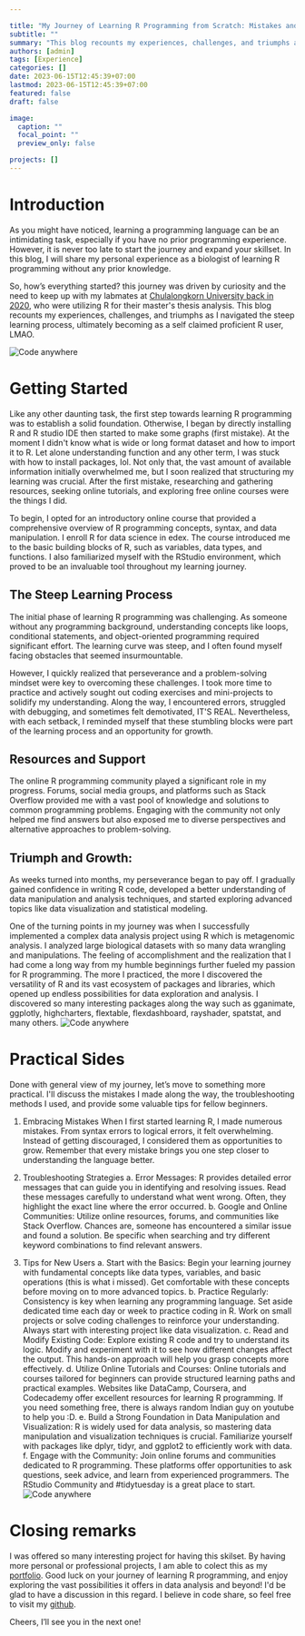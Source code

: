 ```yaml
---

title: "My Journey of Learning R Programming from Scratch: Mistakes and Tips for New Users (Biologist Perspectives)"
subtitle: ""
summary: "This blog recounts my experiences, challenges, and triumphs as I navigated the steep learning process, ultimately becoming as a self claimed proficient R user, LMAO."
authors: [admin]
tags: [Experience]
categories: []
date: 2023-06-15T12:45:39+07:00
lastmod: 2023-06-15T12:45:39+07:00
featured: false
draft: false

image:
  caption: ""
  focal_point: ""
  preview_only: false

projects: []
---
```

# Introduction
As you might have noticed, learning a programming language can be an intimidating task, especially if you have no prior programming experience. However, it is never too late to start the journey and expand your skillset. In this blog, I will share my personal experience as a biologist of learning R programming without any prior knowledge. 

So, how’s everything started? this journey was driven by curiosity and the need to keep up with my labmates at [Chulalongkorn University back in 2020](https://edodanilyan.com/post/exchange1/), who were utilizing R for their master's thesis analysis. This blog recounts my experiences, challenges, and triumphs as I navigated the steep learning process, ultimately becoming as a self claimed proficient R user, LMAO.

![Code anywhere](/code1.jpeg 'Code anywhere')

# Getting Started
Like any other daunting task, the first step towards learning R programming was to establish a solid foundation. Otherwise, I began by directly installing R and R studio IDE then started to make some graphs (first mistake). At the moment I didn't know what is wide or long format dataset and how to import it to R. Let alone understanding function and any other term, I was stuck with how to install packages, lol. Not only that, the vast amount of available information initially overwhelmed me, but I soon realized that structuring my learning was crucial. After the first mistake, researching and gathering resources, seeking online tutorials, and exploring free online courses were the things I did.

To begin, I opted for an introductory online course that provided a comprehensive overview of R programming concepts, syntax, and data manipulation. I enroll R for data science in edex. The course introduced me to the basic building blocks of R, such as variables, data types, and functions. I also familiarized myself with the RStudio environment, which proved to be an invaluable tool throughout my learning journey.

## The Steep Learning Process
The initial phase of learning R programming was challenging. As someone without any programming background, understanding concepts like loops, conditional statements, and object-oriented programming required significant effort. The learning curve was steep, and I often found myself facing obstacles that seemed insurmountable.

However, I quickly realized that perseverance and a problem-solving mindset were key to overcoming these challenges. I took more time to practice and actively sought out coding exercises and mini-projects to solidify my understanding. Along the way, I encountered errors, struggled with debugging, and sometimes felt demotivated, IT'S REAL. Nevertheless, with each setback, I reminded myself that these stumbling blocks were part of the learning process and an opportunity for growth.

## Resources and Support
The online R programming community played a significant role in my progress. Forums, social media groups, and platforms such as Stack Overflow provided me with a vast pool of knowledge and solutions to common programming problems. Engaging with the community not only helped me find answers but also exposed me to diverse perspectives and alternative approaches to problem-solving.

## Triumph and Growth:
As weeks turned into months, my perseverance began to pay off. I gradually gained confidence in writing R code, developed a better understanding of data manipulation and analysis techniques, and started exploring advanced topics like data visualization and statistical modeling.

One of the turning points in my journey was when I successfully implemented a complex data analysis project using R which is metagenomic analysis. I analyzed large biological datasets with so many data wrangling and manipulations. The feeling of accomplishment and the realization that I had come a long way from my humble beginnings further fueled my passion for R programming. The more I practiced, the more I discovered the versatility of R and its vast ecosystem of packages and libraries, which opened up endless possibilities for data exploration and analysis. I discovered so many interesting packages along the way such as gganimate, ggplotly, highcharters, flextable, flexdashboard, rayshader, spatstat, and many others.
![Code anywhere](/code2.jpeg 'Code anywhere')

# Practical Sides
Done with general view of my journey, let’s move to something more practical. I'll discuss the mistakes I made along the way, the troubleshooting methods I used, and provide some valuable tips for fellow beginners.

1. Embracing Mistakes
When I first started learning R, I made numerous mistakes. From syntax errors to logical errors, it felt overwhelming. Instead of getting discouraged, I considered them as opportunities to grow. Remember that every mistake brings you one step closer to understanding the language better.

2. Troubleshooting Strategies
a. Error Messages: R provides detailed error messages that can guide you in identifying and resolving issues. Read these messages carefully to understand what went wrong. Often, they highlight the exact line where the error occurred.
b. Google and Online Communities: Utilize online resources, forums, and communities like Stack Overflow. Chances are, someone has encountered a similar issue and found a solution. Be specific when searching and try different keyword combinations to find relevant answers.


3. Tips for New Users
a. Start with the Basics: Begin your learning journey with fundamental concepts like data types, variables, and basic operations (this is what i missed). Get comfortable with these concepts before moving on to more advanced topics. 
b. Practice Regularly: Consistency is key when learning any programming language. Set aside dedicated time each day or week to practice coding in R. Work on small projects or solve coding challenges to reinforce your understanding. Always start with interesting project like data visualization.
c. Read and Modify Existing Code: Explore existing R code and try to understand its logic. Modify and experiment with it to see how different changes affect the output. This hands-on approach will help you grasp concepts more effectively.
d. Utilize Online Tutorials and Courses: Online tutorials and courses tailored for beginners can provide structured learning paths and practical examples. Websites like DataCamp, Coursera, and Codecademy offer excellent resources for learning R programming. If you need something free, there is always random Indian guy on youtube to help you :D.
e. Build a Strong Foundation in Data Manipulation and Visualization: R is widely used for data analysis, so mastering data manipulation and visualization techniques is crucial. Familiarize yourself with packages like dplyr, tidyr, and ggplot2 to efficiently work with data.
f. Engage with the Community: Join online forums and communities dedicated to R programming. These platforms offer opportunities to ask questions, seek advice, and learn from experienced programmers. The RStudio Community and #tidytuesday is a great place to start.
![Code anywhere](/code3.jpeg 'Code anywhere')

# Closing remarks
I was offered so many interesting project for having this skilset. By having more personal or professional projects, I am able to colect this as my [portfolio](https://edodanilyan.com/post/portofolio/). Good luck on your journey of learning R programming, and enjoy exploring the vast possibilities it offers in data analysis and beyond! I'd be glad to have a discussion in this regard. I believe in code share, so feel free to visit my [github](https://github.com/danilyanedo7).

Cheers, I’ll see you in the next one!
